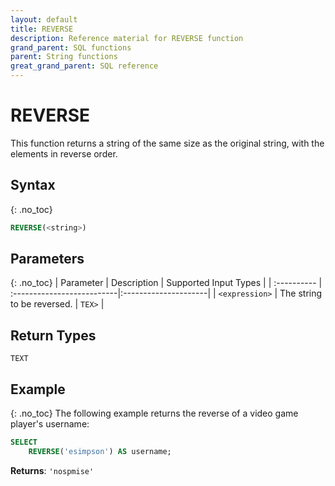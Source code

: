 ```yaml
---
layout: default
title: REVERSE
description: Reference material for REVERSE function
grand_parent: SQL functions
parent: String functions
great_grand_parent: SQL reference
---
```


# REVERSE

This function returns a string of the same size as the original string, with the elements in reverse order.

## Syntax
{: .no_toc}

```sql
REVERSE(<string>)
```
## Parameters 
{: .no_toc}
| Parameter  | Description                | Supported Input Types |
| :---------- | :--------------------------|:---------------------|
| `<expression>` | The string to be reversed. | `TEX>` | 

## Return Types
`TEXT`

## Example
{: .no_toc}
The following example returns the reverse of a video game player's username: 

```sql
SELECT
	REVERSE('esimpson') AS username; 
```

**Returns**: `'nospmise'`
